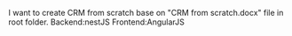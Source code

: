 I want to create CRM from scratch base on "CRM from scratch.docx" file in root folder. 
Backend:nestJS
Frontend:AngularJS
